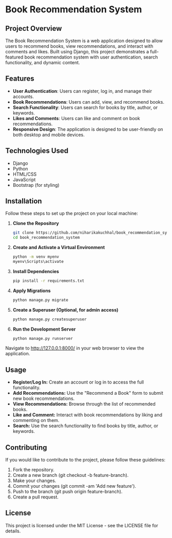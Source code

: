 # Book Recommendation System

## Project Overview

The Book Recommendation System is a web application designed to allow users to recommend books, view recommendations, and interact with comments and likes. Built using Django, this project demonstrates a full-featured book recommendation system with user authentication, search functionality, and dynamic content.

## Features

- **User Authentication**: Users can register, log in, and manage their accounts.
- **Book Recommendations**: Users can add, view, and recommend books.
- **Search Functionality**: Users can search for books by title, author, or keywords.
- **Likes and Comments**: Users can like and comment on book recommendations.
- **Responsive Design**: The application is designed to be user-friendly on both desktop and mobile devices.

## Technologies Used

- Django
- Python
- HTML/CSS
- JavaScript
- Bootstrap (for styling)

## Installation

Follow these steps to set up the project on your local machine:

1. **Clone the Repository**

   ```bash
   git clone https://github.com/niharikakuchhal/book_recommendation_system.git
   cd book_recommendation_system

2. **Create and Activate a Virtual Environment**

    ```bash
    python -m venv myenv
    myenv\Scripts\activate

3. **Install Dependencies**
    ```bash
    pip install -r requirements.txt

4. **Apply Migrations**

    ```bash
    python manage.py migrate

5. **Create a Superuser (Optional, for admin access)**
    ```bash
    python manage.py createsuperuser

6. **Run the Development Server**

    ```bash
    python manage.py runserver

Navigate to http://127.0.0.1:8000/ in your web browser to view the application.

## Usage
- **Register/Log In:** Create an account or log in to access the full functionality.
- **Add Recommendations:** Use the "Recommend a Book" form to submit new book recommendations.
- **View Recommendations:** Browse through the list of recommended books.
- **Like and Comment:** Interact with book recommendations by liking and commenting on them.
- **Search:** Use the search functionality to find books by title, author, or keywords.

## Contributing

If you would like to contribute to the project, please follow these guidelines:

1. Fork the repository.
2. Create a new branch (git checkout -b feature-branch).
3. Make your changes.
4. Commit your changes (git commit -am 'Add new feature').
5. Push to the branch (git push origin feature-branch).
6. Create a pull request.

## License
This project is licensed under the MIT License - see the LICENSE file for details.
